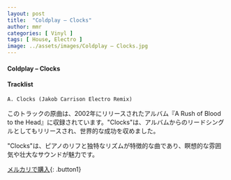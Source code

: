 ```yaml
---
layout: post
title:  "Coldplay – Clocks"
author: mmr
categories: [ Vinyl ]
tags: [ House, Electro ]
image: ../assets/images/Coldplay – Clocks.jpg
---
```


#### Coldplay – Clocks

#### Tracklist
```md
A. Clocks (Jakob Carrison Electro Remix)
```

このトラックの原曲は、2002年にリリースされたアルバム『A Rush of Blood to the Head』に収録されています。"Clocks"は、アルバムからのリードシングルとしてもリリースされ、世界的な成功を収めました。

"Clocks"は、ピアノのリフと独特なリズムが特徴的な曲であり、瞑想的な雰囲気や壮大なサウンドが魅力です。


[メルカリで購入](https://jp.mercari.com/item/m45212537179){: .button1}

